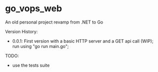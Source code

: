 # go_vops_web  
An old personal project revamp from .NET to Go  

Version History:
- 0.0.1: First version with a basic HTTP server and a GET api call (WIP); run using "go run main.go";  
  
TODO:  
- use the tests suite  